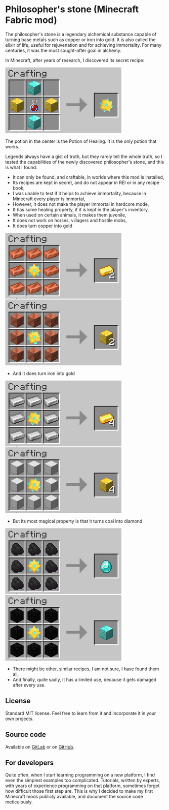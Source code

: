 # Philosopher's stone (Minecraft Fabric mod)

The philosopher's stone is a legendary  alchemical substance capable of turning base metals such as copper or iron into gold. It is also called the elixir of life, useful for rejuvenation and for achieving immortality. For many centuries, it was the most sought-after goal in alchemy. 

In Minecraft, after years of research, I discovered its secret recipe:

![Recipe](./images/crafting_recipe.png "Recipe")

The potion in the center is the Potion of Healing. It is the only potion that works.

Legends always have a gist of truth, but they rarely tell the whole truth, so I tested the capabilities of the newly discovered philosopher's stone, and this is what I found:

- It can only be found, and craftable, in worlds where this mod is installed,
- Its recipes are kept in secret, and do not appear in REI or in any recipe book,
- I was unable to test if it helps to achieve immortality, because in Minecraft every player is immortal,
- However, it does not make the player immortal in hardcore mode,
- It has some healing property, if it is kept in the player's inventory,
- When used on certain animals, it makes them juvenile,
- It does not work on horses, villagers and hostile mobs,
- It does turn copper into gold

![Recipe](./images/copper_ingot_recipe.png "Recipe") ![Recipe](./images/copper_block_recipe.png "Recipe")

- And it does turn iron into gold

![Recipe](./images/iron_ingot_recipe.png "Recipe") ![Recipe](./images/iron_block_recipe.png "Recipe")

- But its most magical property is that it turns coal into diamond

![Recipe](./images/coal_recipe.png "Recipe") ![Recipe](./images/coal_block_recipe.png "Recipe")

- There might be other, similar recipes, I am not sure, I have found them all,
- And finally, quite sadly, it has a limited use, because it gets damaged after every use.

## License

Standard MIT license. Feel free to learn from it and incorporate it in your own projects.

## Source code

Available on [GitLab](https://gitlab.com/pintergabor/philosopherstone.git) or on [GitHub](https://github.com/pinter-gabor-at/philosopherstone.git).

## For developers

Quite often, when I start learning programming on a new platform, I find even the simplest examples too complicated.
Tutorials, written by experts, with years of experience programming on that platform, sometimes forget how difficult those first step are.
This is why I decided to make my first Minecraft mods publicly available, and document the source code meticulously.


